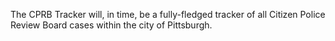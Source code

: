 The CPRB Tracker will, in time, be a fully-fledged tracker of all Citizen Police Review Board cases within the city of Pittsburgh.
